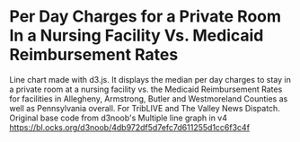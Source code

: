 # Per Day Charges for a Private Room In a Nursing Facility Vs. Medicaid Reimbursement Rates
Line chart made with d3.js. It displays the median per day charges to stay in a private room at a nursing facility vs. the Medicaid Reimbursement Rates for facilities in Allegheny, Armstrong, Butler and Westmoreland Counties as well as Pennsylvania overall. For TribLIVE and The Valley News Dispatch.
Original base code from d3noob's Multiple line graph in v4 https://bl.ocks.org/d3noob/4db972df5d7efc7d611255d1cc6f3c4f
